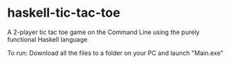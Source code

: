 # haskell-tic-tac-toe
A 2-player tic tac toe game on the Command Line using the purely functional Haskell language

To run: Download all the files to a folder on your PC and launch "Main.exe"
